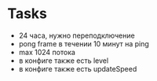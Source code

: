 # Tasks
- 24 часа, нужно переподключение
- pong frame в течении 10 минут на ping
- max 1024 потока
- в конфиге также есть level
- в конфиге также есть updateSpeed
